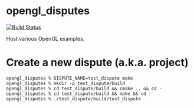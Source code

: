 # opengl_disputes
[![Build Status](https://travis-ci.org/crashmaster/opengl_disputes.svg?branch=master)](https://travis-ci.org/crashmaster/opengl_disputes)

Host various OpenGL examples.

# Create a new dispute (a.k.a. project)
```
opengl_disputes % DISPUTE_NAME=test_dispute make
opengl_disputes % mkdir -p test_dispute/build
opengl_disputes % cd test_dispute/build && cmake .. && cd -
opengl_disputes % cd test_dispute/build && make && cd -
opengl_disputes % ./test_dispute/build/test_dispute
```
